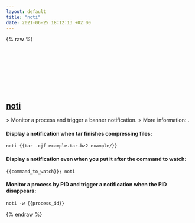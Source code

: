 ```yaml
---
layout: default
title: "noti"
date: 2021-06-25 18:12:13 +02:00
---
```

{% raw %}
<h2 id="noti">
  <a href="/en/common/noti.html">noti</a> <a href="#noti"><svg class="icon">
    <use href="/assets/images/unicode_sprite.svg#link" />
  </svg></a>
</h2>
> Monitor a process and trigger a banner notification.
> More information: <https://github.com/variadico/noti>.

#### Display a notification when tar finishes compressing files:
```shell
noti {{tar -cjf example.tar.bz2 example/}}
```
#### Display a notification even when you put it after the command to watch:
```shell
{{command_to_watch}}; noti
```
#### Monitor a process by PID and trigger a notification when the PID disappears:
```shell
noti -w {{process_id}}
```
{% endraw %}
